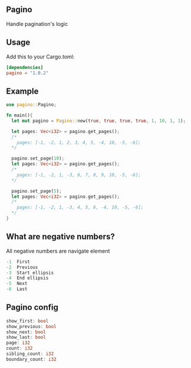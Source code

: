 ## Pagino

Handle pagination's logic

## Usage

Add this to your Cargo.toml:

```toml
[dependencies]
pagino = "1.0.2"
```

## Example

```rust
use pagino::Pagino;

fn main(){
  let mut pagino = Pagino::new(true, true, true, true, 1, 10, 1, 1);

  let pages: Vec<i32> = pagino.get_pages();
  /*
    pages: [-1, -2, 1, 2, 3, 4, 5, -4, 10, -5, -6];
  */

  pagino.set_page(10);
  let pages: Vec<i32> = pagino.get_pages();
  /*
    pages: [-1, -2, 1, -3, 6, 7, 8, 9, 10, -5, -6];
  */

  pagino.set_page(5);
  let pages: Vec<i32> = pagino.get_pages();
  /*
    pages: [-1, -2, 1, -3, 4, 5, 6, -4, 10, -5, -6];
  */
}

```

## What are negative numbers?
All negative numbers are navigate element

```rust
-1  First
-2  Previous
-3  Start ellipsis
-4  End ellipsis
-5  Next
-6  Last
```

## Pagino config
```rust
show_first: bool
show_previous: bool
show_next: bool
show_last: bool
page: i32
count: i32
sibling_count: i32
boundary_count: i32
```